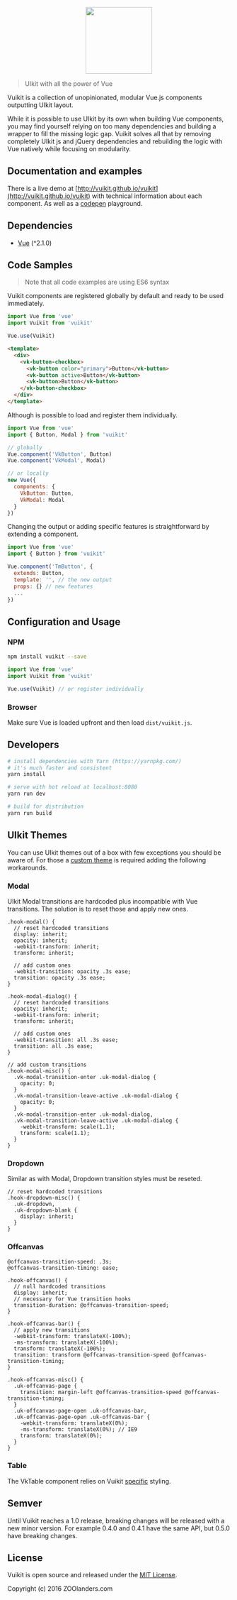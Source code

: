 <p align="center">
  <a href="https://vuikit.github.io/vuikit">
    <img width="150" src="https://cdn.rawgit.com/vuikit/vuikit/master/static/logo-vuikit.svg">
  </a>
</p>

> UIkit with all the power of Vue

Vuikit is a collection of unopinionated, modular Vue.js components outputting UIkit layout.

While it is possible to use UIkit by its own when building Vue components, you may find yourself relying on too many dependencies and building a wrapper to fill the missing logic gap. Vuikit solves all that by removing completely UIkit js and jQuery dependencies and rebuilding the logic with Vue natively while focusing on modularity.

## Documentation and examples

There is a live demo at [http://vuikit.github.io/vuikit](http://vuikit.github.io/vuikit) with technical information about each component. As well as a [codepen](http://codepen.io/miljan/pen/YWXVKj) playground.

## Dependencies

- [Vue](http://vuejs.org/) (^2.1.0)

## Code Samples
> Note that all code examples are using ES6 syntax

Vuikit components are registered globally by default and ready to be used immediately.

```js
import Vue from 'vue'
import Vuikit from 'vuikit'

Vue.use(Vuikit)
```
```html
<template>
  <div>
    <vk-button-checkbox>
      <vk-button color="primary">Button</vk-button>
      <vk-button active>Button</vk-button>
      <vk-button>Button</vk-button>
    </vk-button-checkbox>
  </div>
</template>
```

Although is possible to load and register them individually.

```js
import Vue from 'vue'
import { Button, Modal } from 'vuikit'

// globally
Vue.component('VkButton', Button)
Vue.component('VkModal', Modal)

// or locally
new Vue({
  components: {
    VkButton: Button,
    VkModal: Modal
  }
})
```

Changing the output or adding specific features is straightforward by extending a component.

```js
import Vue from 'vue'
import { Button } from 'vuikit'

Vue.component('TmButton', {
  extends: Button,
  template: '', // the new output
  props: {} // new features
  ...
})
```

## Configuration and Usage

### NPM

```bash
npm install vuikit --save
```
```js
import Vue from 'vue'
import Vuikit from 'vuikit'

Vue.use(Vuikit) // or register individually
```

### Browser

Make sure Vue is loaded upfront and then load `dist/vuikit.js`.

## Developers

``` bash
# install dependencies with Yarn (https://yarnpkg.com/)
# it's much faster and consistent
yarn install

# serve with hot reload at localhost:8080
yarn run dev

# build for distribution
yarn run build
```

## UIkit Themes

You can use UIkit themes out of a box with few exceptions you should be aware of. For those a [custom theme](https://getuikit.com/docs/documentation_create-a-theme.html) is required adding the following workarounds.

### Modal

UIkit Modal transitions are hardcoded plus incompatible with Vue transitions. The solution is to reset those and apply new ones.

```less
.hook-modal() {
  // reset hardcoded transitions
  display: inherit;
  opacity: inherit;
  -webkit-transform: inherit;
  transform: inherit;

  // add custom ones
  -webkit-transition: opacity .3s ease;
  transition: opacity .3s ease;
}

.hook-modal-dialog() {
  // reset hardcoded transitions
  opacity: inherit;
  -webkit-transform: inherit;
  transform: inherit;

  // add custom ones
  -webkit-transition: all .3s ease;
  transition: all .3s ease;
}

// add custom transitions
.hook-modal-misc() {
  .vk-modal-transition-enter .uk-modal-dialog {
    opacity: 0;
  }
  .vk-modal-transition-leave-active .uk-modal-dialog {
    opacity: 0;
  }
  .vk-modal-transition-enter .uk-modal-dialog,
  .vk-modal-transition-leave-active .uk-modal-dialog {
    -webkit-transform: scale(1.1);
    transform: scale(1.1);
  }
}
```

### Dropdown

Similar as with Modal, Dropdown transition styles must be reseted.

```less
// reset hardcoded transitions
.hook-dropdown-misc() {
  .uk-dropdown,
  .uk-dropdown-blank {
    display: inherit;
  }
}
```

### Offcanvas

```less
@offcanvas-transition-speed: .3s;
@offcanvas-transition-timing: ease;

.hook-offcanvas() {
  // null hardcoded transitions
  display: inherit;
  // necessary for Vue transition hooks
  transition-duration: @offcanvas-transition-speed;
}

.hook-offcanvas-bar() {
  // apply new transitions
  -webkit-transform: translateX(-100%);
  -ms-transform: translateX(-100%);
  transform: translateX(-100%);
  transition: transform @offcanvas-transition-speed @offcanvas-transition-timing;
}

.hook-offcanvas-misc() {
  .uk-offcanvas-page {
    transition: margin-left @offcanvas-transition-speed @offcanvas-transition-timing;
  }
  .uk-offcanvas-page-open .uk-offcanvas-bar,
  .uk-offcanvas-page-open .uk-offcanvas-bar {
    -webkit-transform: translateX(0%);
    -ms-transform: translateX(0%); // IE9
    transform: translateX(0%);
  }
}
```

### Table

The VkTable component relies on Vuikit [specific](https://github.com/vuikit/vuikit-theme/blob/master/lib/vuikit/table.less) styling.

## Semver

Until Vuikit reaches a 1.0 release, breaking changes will be released with a new minor version. For example 0.4.0 and 0.4.1 have the same API, but 0.5.0 have breaking changes.

## License

Vuikit is open source and released under the [MIT License](LICENSE).

Copyright (c) 2016 ZOOlanders.com
